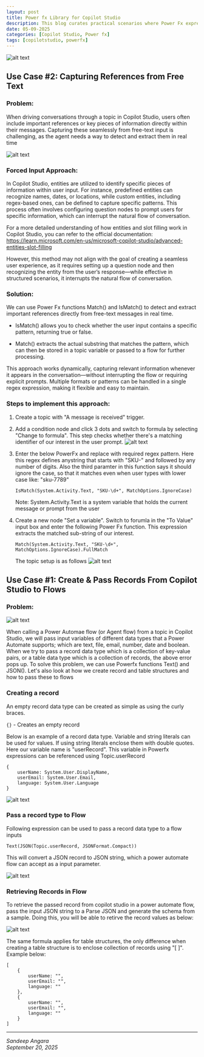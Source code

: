 ```yaml
---
layout: post
title: Power fx Library for Copilot Studio
description: This blog curates practical scenarios where Power Fx expressions play a key role in Copilot Studio—demonstrating how they enable smarter logic, data handling, and automation within conversations and integrations. Over time, this library will grow with additional use cases, serving as a reference for practical applications
date: 05-09-2025
categories: [Copilot Studio, Power fx]
tags: [copilotstudio, powerfx]
---
```

![alt text](/assets/fxlibrary.jpg)


## Use Case #2: Capturing References from Free Text

### Problem: 
When driving conversations through a topic in Copilot Studio, users often include important references or key pieces of information directly within their messages. Capturing these seamlessly from free-text input is challenging, as the agent needs a way to detect and extract them in real time

![alt text](/assets/fx5.png)


### Forced Input Approach:
In Copilot Studio, entities are utilized to identify specific pieces of information within user input. For instance, predefined entities can recognize names, dates, or locations, while custom entities, including regex-based ones, can be defined to capture specific patterns. This process often involves configuring question nodes to prompt users for specific information, which can interrupt the natural flow of conversation.

For a more detailed understanding of how entities and slot filling work in Copilot Studio, you can refer to the official documentation: https://learn.microsoft.com/en-us/microsoft-copilot-studio/advanced-entities-slot-filling

However, this method may not align with the goal of creating a seamless user experience, as it requires setting up a question node and then recognizing the entity from the user’s response—while effective in structured scenarios, it interrupts the natural flow of conversation.

### Solution:
We can use Power Fx functions Match() and IsMatch() to detect and extract important references directly from free-text messages in real time.

- IsMatch() allows you to check whether the user input contains a specific pattern, returning true or false.

- Match() extracts the actual substring that matches the pattern, which can then be stored in a topic variable or passed to a flow for further processing.

This approach works dynamically, capturing relevant information whenever it appears in the conversation—without interrupting the flow or requiring explicit prompts. Multiple formats or patterns can be handled in a single regex expression, making it flexible and easy to maintain.

### Steps to implement this approach:
1. Create a topic with "A message is received" trigger.
2. Add a condition node and click 3 dots and switch to formula by selecting "Change to formula". This step checks whether there's a matching identifier of our interest in the user prompt.
![alt text](/assets/fx7.png)
3. Enter the below PowerFx and replace with required regex pattern. Here this regex defines anystring that starts with "SKU-" and followed by any number of digits. Also the third paramter in this function says it should ignore the case, so that it matches even when user types with lower case like: "sku-7789"

    ```
    IsMatch(System.Activity.Text, "SKU-\d+", MatchOptions.IgnoreCase)
    ```
    Note: System.Activity.Text is a system variable that holds the current message or prompt from the user

4. Create a new node "Set a variable". Switch to forumla in the "To Value" input box and enter the following Power Fx function. This expression extracts the matched sub-string of our interest.
    ```
    Match(System.Activity.Text, "SKU-\d+", MatchOptions.IgnoreCase).FullMatch

    ```

    The topic setup is as follows
    ![alt text](/assets/fx6.png)


## Use Case #1: Create & Pass Records From Copilot Studio to Flows

### Problem:
![alt text](/assets/fx2.png)

When calling a Power Automae flow (or Agent flow) from a topic in Copilot Studio, we will pass input variables of different data types that a Power Automate supports; which are text, file, email, number, date and boolean. When we try to pass a record data type which is a collection of key-value pairs, or a table data type which is a collection of records, the above error pops up. To solve this problem, we can use Powerfx functions Text() and JSON(). Let's also look at how we create record and table structures and how to pass these to flows

### Creating a record
An empty record data type can be created as simple as using the curly braces. 

`{}`  - Creates an empty record

Below is an example of a record data type. Variable and string literals can be used for values. If using string literals enclose them with double quotes. Here our variable name is "userRecord". This variable in Powerfx expressions can be referenced using Topic.userRecord
```
{
    userName: System.User.DisplayName,
    userEmail: System.User.Email,
    language: System.User.Language
}
```
![alt text](/assets/fx1.png)

### Pass a record type to Flow
Following expression can be used to pass a record data type to a flow inputs

```
Text(JSON(Topic.userRecord, JSONFormat.Compact))
```

This will convert a JSON record to JSON string, which a power automate flow can accept as a input parameter.

![alt text](/assets/fx3.png)


### Retrieving Records in Flow
To retrieve the passed record from copilot studio in a power automate flow, pass the input JSON string to a Parse JSON and generate the schema from a sample. Doing this, you will be able to retirve the record values as below:

![alt text](/assets/fx4.png)

The same formula applies for table structures, the only difference when creating a table structure is to enclose collection of records using "[ ]". Example below:
```
[
    {
        userName: "",
        userEmail: "",
        language: ""
    },
    {
        userName: "",
        userEmail: "",
        language: ""
    }
]
```

---
*Sandeep Angara*  
*September 20, 2025*

